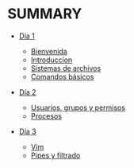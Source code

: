 # SUMMARY

- [Día 1]()
    - [Bienvenida](./dia_1/00_bienvenida.md)
    - [Introduccíon](./dia_1/01_introducción.md)
    - [Sistemas de archivos](./dia_1/02_sistemas_archivos.md)
    - [Comandos básicos](./dia_1/03_comandos_basicos.md)

- [Día 2]()
    - [Usuarios, grupos y permisos](./dia_2/05_usuarios_permisos.md)
    - [Procesos ](./dia_2/06_procesos.md)

- [Día 3]()
    - [Vim](./dia_3/04_vim.md)
    - [Pipes y filtrado](./dia_3/07_pipes_filtrado.md)

<!---
- [Día 4]()
    - [Instalación de paquetes.](./dia_4/08_instalacion.md)
    - [Scripts](./dia_4/09_scripts.md)

- [Día 5]()
    - [Historia](./dia_5/11_historia.md)
    - [Consejos de instalación](./dia_5/12_consejos.md)
    - [Visita]()
--->
